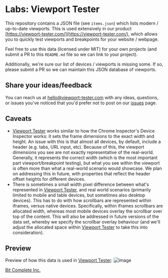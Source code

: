 # Labs: Viewport Tester
This repository contains a JSON file (see `items.json`) which lists modern /
up-to-date viewports. This is used extensively in our product
[https://viewport-tester.com/](https://viewport-tester.com/), which allows you
to quickly test viewports and breakpoints for your website / webpage.

Feel free to use this data (licensed under MIT) for your own projects (and
submit a PR to this `README.md` file so we can link to your project).

Additionally, we're sure our list of devices / viewports is missing some. If so,
please submit a PR so we can maintain this JSON database of viewports.


## Share your ideas/feedback
You can reach us at
[hello@viewport-tester.com](mailto:hello@viewport-tester.com) with any ideas,
questions, or issues you've noticed that you'd prefer not to post on our
[issues](https://github.com/bitcomplete/labs-delta-viewport-tester-viewports/issues)
page.


## Caveats
- [Viewport Tester](https://viewport-tester.com/) works similar to how the
Chrome Inspector's Device Inspector works: it sets the frame dimensions to the
exact width and height. An issue with this is that almost all devices, by
default, include a header (e.g. tabs, URL input, etc). Because of this, the
viewport dimensions you see are not exactly representative of the real-world.
Generally, it represents the correct width (which is the most important part
viewport/breakpoint testing), but what you see within the viewport is often more
than what a real-world scenario would showcase. We plan on addressing this in
future, with properties that reflect the header offset heights for different
devices.
- There is sometimes a small width pixel difference between what's represented
in [Viewport Tester](https://viewport-tester.com/), and real world scenarios
(primarily limited to mobile and table devices, but sometimes also desktop
devices). This has to do with how scrollbars are represented within iframes,
versus native devices. Specifically, within iframes scrollbars are allocated
width, whereas most mobile devices overlay the scrollbar over top of the
content. This will also be addressed in future versions of the data set, whereby
we specify the scrollbar overlay behaviour (and we'll adjust the allocated space
within [Viewport Tester](https://viewport-tester.com/) to take this into
consideration).


## Preview
Preview of how this data is used in
[Viewport Tester](https://viewport-tester.com):
![image](https://github.com/user-attachments/assets/7cbabf12-3c2b-42d5-b412-b312b2d133be)

[Bit Complete Inc.](https://bitcomplete.io/)
